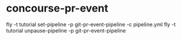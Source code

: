 # concourse-pr-event

fly -t tutorial set-pipeline -p git-pr-event-pipeline -c pipeline.yml
fly -t tutorial unpause-pipeline -p git-pr-event-pipeline

